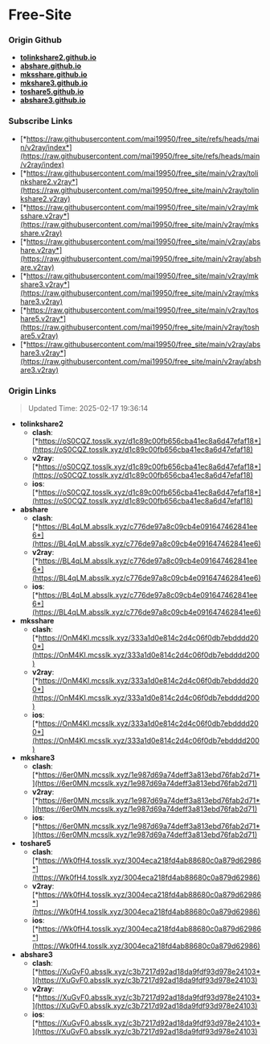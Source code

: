 # Free-Site

### Origin Github

- [**tolinkshare2.github.io**](https://github.com/tolinkshare2/tolinkshare2.github.io)
- [**abshare.github.io**](https://github.com/abshare/abshare.github.io)
- [**mksshare.github.io**](https://github.com/mksshare/mksshare.github.io)
- [**mkshare3.github.io**](https://github.com/mkshare3/mkshare3.github.io)
- [**toshare5.github.io**](https://github.com/toshare5/toshare5.github.io)
- [**abshare3.github.io**](https://github.com/abshare3/abshare3.github.io)

### Subscribe Links

- [*https://raw.githubusercontent.com/mai19950/free_site/refs/heads/main/v2ray/index*](https://raw.githubusercontent.com/mai19950/free_site/refs/heads/main/v2ray/index)
- [*https://raw.githubusercontent.com/mai19950/free_site/main/v2ray/tolinkshare2.v2ray*](https://raw.githubusercontent.com/mai19950/free_site/main/v2ray/tolinkshare2.v2ray)
- [*https://raw.githubusercontent.com/mai19950/free_site/main/v2ray/mksshare.v2ray*](https://raw.githubusercontent.com/mai19950/free_site/main/v2ray/mksshare.v2ray)
- [*https://raw.githubusercontent.com/mai19950/free_site/main/v2ray/abshare.v2ray*](https://raw.githubusercontent.com/mai19950/free_site/main/v2ray/abshare.v2ray)
- [*https://raw.githubusercontent.com/mai19950/free_site/main/v2ray/mkshare3.v2ray*](https://raw.githubusercontent.com/mai19950/free_site/main/v2ray/mkshare3.v2ray)
- [*https://raw.githubusercontent.com/mai19950/free_site/main/v2ray/toshare5.v2ray*](https://raw.githubusercontent.com/mai19950/free_site/main/v2ray/toshare5.v2ray)
- [*https://raw.githubusercontent.com/mai19950/free_site/main/v2ray/abshare3.v2ray*](https://raw.githubusercontent.com/mai19950/free_site/main/v2ray/abshare3.v2ray)

### Origin Links

> Updated Time: 2025-02-17 19:36:14

- **tolinkshare2**
  - **clash**: [*https://oS0CQZ.tosslk.xyz/d1c89c00fb656cba41ec8a6d47efaf18*](https://oS0CQZ.tosslk.xyz/d1c89c00fb656cba41ec8a6d47efaf18)
  - **v2ray**: [*https://oS0CQZ.tosslk.xyz/d1c89c00fb656cba41ec8a6d47efaf18*](https://oS0CQZ.tosslk.xyz/d1c89c00fb656cba41ec8a6d47efaf18)
  - **ios**: [*https://oS0CQZ.tosslk.xyz/d1c89c00fb656cba41ec8a6d47efaf18*](https://oS0CQZ.tosslk.xyz/d1c89c00fb656cba41ec8a6d47efaf18)
- **abshare**
  - **clash**: [*https://BL4qLM.absslk.xyz/c776de97a8c09cb4e091647462841ee6*](https://BL4qLM.absslk.xyz/c776de97a8c09cb4e091647462841ee6)
  - **v2ray**: [*https://BL4qLM.absslk.xyz/c776de97a8c09cb4e091647462841ee6*](https://BL4qLM.absslk.xyz/c776de97a8c09cb4e091647462841ee6)
  - **ios**: [*https://BL4qLM.absslk.xyz/c776de97a8c09cb4e091647462841ee6*](https://BL4qLM.absslk.xyz/c776de97a8c09cb4e091647462841ee6)
- **mksshare**
  - **clash**: [*https://OnM4KI.mcsslk.xyz/333a1d0e814c2d4c06f0db7ebdddd200*](https://OnM4KI.mcsslk.xyz/333a1d0e814c2d4c06f0db7ebdddd200)
  - **v2ray**: [*https://OnM4KI.mcsslk.xyz/333a1d0e814c2d4c06f0db7ebdddd200*](https://OnM4KI.mcsslk.xyz/333a1d0e814c2d4c06f0db7ebdddd200)
  - **ios**: [*https://OnM4KI.mcsslk.xyz/333a1d0e814c2d4c06f0db7ebdddd200*](https://OnM4KI.mcsslk.xyz/333a1d0e814c2d4c06f0db7ebdddd200)
- **mkshare3**
  - **clash**: [*https://6er0MN.mcsslk.xyz/1e987d69a74deff3a813ebd76fab2d71*](https://6er0MN.mcsslk.xyz/1e987d69a74deff3a813ebd76fab2d71)
  - **v2ray**: [*https://6er0MN.mcsslk.xyz/1e987d69a74deff3a813ebd76fab2d71*](https://6er0MN.mcsslk.xyz/1e987d69a74deff3a813ebd76fab2d71)
  - **ios**: [*https://6er0MN.mcsslk.xyz/1e987d69a74deff3a813ebd76fab2d71*](https://6er0MN.mcsslk.xyz/1e987d69a74deff3a813ebd76fab2d71)
- **toshare5**
  - **clash**: [*https://Wk0fH4.tosslk.xyz/3004eca218fd4ab88680c0a879d62986*](https://Wk0fH4.tosslk.xyz/3004eca218fd4ab88680c0a879d62986)
  - **v2ray**: [*https://Wk0fH4.tosslk.xyz/3004eca218fd4ab88680c0a879d62986*](https://Wk0fH4.tosslk.xyz/3004eca218fd4ab88680c0a879d62986)
  - **ios**: [*https://Wk0fH4.tosslk.xyz/3004eca218fd4ab88680c0a879d62986*](https://Wk0fH4.tosslk.xyz/3004eca218fd4ab88680c0a879d62986)
- **abshare3**
  - **clash**: [*https://XuGvF0.absslk.xyz/c3b7217d92ad18da9fdf93d978e24103*](https://XuGvF0.absslk.xyz/c3b7217d92ad18da9fdf93d978e24103)
  - **v2ray**: [*https://XuGvF0.absslk.xyz/c3b7217d92ad18da9fdf93d978e24103*](https://XuGvF0.absslk.xyz/c3b7217d92ad18da9fdf93d978e24103)
  - **ios**: [*https://XuGvF0.absslk.xyz/c3b7217d92ad18da9fdf93d978e24103*](https://XuGvF0.absslk.xyz/c3b7217d92ad18da9fdf93d978e24103)

